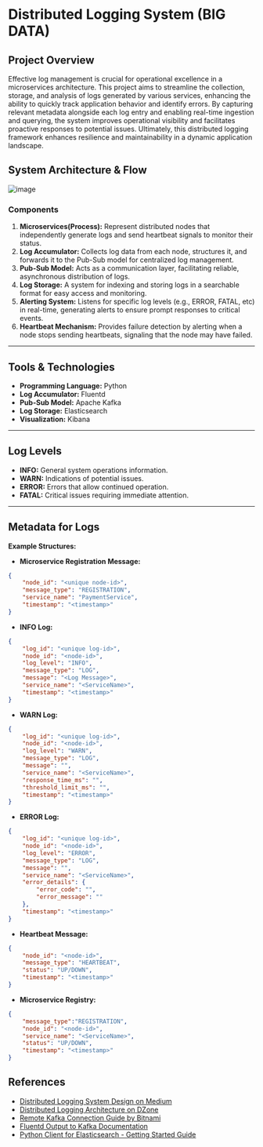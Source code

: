 # Distributed Logging System (BIG DATA)

## Project Overview

Effective log management is crucial for operational excellence in a microservices architecture. This project aims to streamline the collection, storage, and analysis of logs generated by various services, enhancing the ability to quickly track application behavior and identify errors. By capturing relevant metadata alongside each log entry and enabling real-time ingestion and querying, the system improves operational visibility and facilitates proactive responses to potential issues. Ultimately, this distributed logging framework enhances resilience and maintainability in a dynamic application landscape.


## System Architecture & Flow
![image](https://github.com/user-attachments/assets/60db1e53-cc5f-47db-b429-680677d1f3d8)


### Components

1. **Microservices(Process):** Represent distributed nodes that independently generate logs and send heartbeat signals to monitor their status.
2. **Log Accumulator:** Collects log data from each node, structures it, and forwards it to the Pub-Sub model for centralized log management.
3. **Pub-Sub Model:**  Acts as a communication layer, facilitating reliable, asynchronous distribution of logs.
4. **Log Storage:** A system for indexing and storing logs in a searchable format for easy access and monitoring.
5. **Alerting System:** Listens for specific log levels (e.g., ERROR, FATAL, etc) in real-time, generating alerts to ensure prompt responses to critical events.
6. **Heartbeat Mechanism:** Provides failure detection by alerting when a node stops sending heartbeats, signaling that the node may have failed.

---

## Tools & Technologies

- **Programming Language:** Python
- **Log Accumulator:** Fluentd 
- **Pub-Sub Model:** Apache Kafka
- **Log Storage:** Elasticsearch
- **Visualization:** Kibana

---

## Log Levels

- **INFO:** General system operations information.
- **WARN:** Indications of potential issues.
- **ERROR:** Errors that allow continued operation.
- **FATAL:** Critical issues requiring immediate attention.

---

## Metadata for Logs

**Example Structures:**

- **Microservice Registration Message:**
```json
{
    "node_id": "<unique node-id>",
    "message_type": "REGISTRATION",
    "service_name": "PaymentService",
    "timestamp": "<timestamp>"
}
```

- **INFO Log:**
```json
{
    "log_id": "<unique log-id>",
    "node_id": "<node-id>",
    "log_level": "INFO",
    "message_type": "LOG",
    "message": "<Log Message>",
    "service_name": "<ServiceName>",
    "timestamp": "<timestamp>"
}
```

- **WARN Log:**
```json
{
    "log_id": "<unique log-id>",
    "node_id": "<node-id>",
    "log_level": "WARN",
    "message_type": "LOG",
    "message": "",
    "service_name": "<ServiceName>",
    "response_time_ms": "",
    "threshold_limit_ms": "",
    "timestamp": "<timestamp>"
}
```

- **ERROR Log:**
```json
{
    "log_id": "<unique log-id>",
    "node_id": "<node-id>",
    "log_level": "ERROR",
    "message_type": "LOG",
    "message": "",
    "service_name": "<ServiceName>",
    "error_details": {
        "error_code": "",
        "error_message": ""
    },
    "timestamp": "<timestamp>"
}
```

- **Heartbeat Message:**
```json
{
    "node_id": "<node-id>",
    "message_type": "HEARTBEAT",
    "status": "UP/DOWN",
    "timestamp": "<timestamp>"
}
```

- **Microservice Registry:**
```json
{
    "message_type":"REGISTRATION",
    "node_id": "<node-id>",
    "service_name": "<ServiceName>",
    "status": "UP/DOWN",
    "timestamp": "<timestamp>"
}
```


## References

- [Distributed Logging System Design on Medium](<https://medium.com/@krrishan7495/distributed-logging-designing-a-robust-system-for-enhanced-monitoring-64ddb0838882>)
- [Distributed Logging Architecture on DZone](<https://dzone.com/articles/distributed-logging-architecture-for-microservices>)
- [Remote Kafka Connection Guide by Bitnami](<https://docs.bitnami.com/google-templates/infrastructure/kafka/administration/connect-remotely/>)
- [Fluentd Output to Kafka Documentation](<https://docs.fluentd.org/0.12/output/kafka>)
- [Python Client for Elasticsearch - Getting Started Guide](<https://www.elastic.co/guide/en/elasticsearch/client/python-api/current/getting-started-python.html>)


